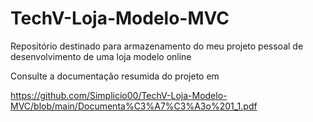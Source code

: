 # TechV-Loja-Modelo-MVC

Repositório destinado para armazenamento do meu projeto pessoal de desenvolvimento de uma loja modelo online

Consulte a documentação resumida do projeto em 

https://github.com/Simplicio00/TechV-Loja-Modelo-MVC/blob/main/Documenta%C3%A7%C3%A3o%201_1.pdf
